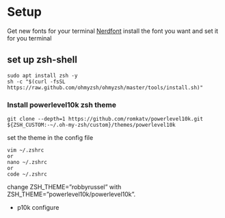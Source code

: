 # Setup

Get new fonts for your terminal [Nerdfont](https://www.nerdfonts.com/font-downloads)
install the font you want and set it for you terminal


## set up zsh-shell
```
sudo apt install zsh -y
sh -c "$(curl -fsSL https://raw.github.com/ohmyzsh/ohmyzsh/master/tools/install.sh)"
```

### Install powerlevel10k zsh theme
```
git clone --depth=1 https://github.com/romkatv/powerlevel10k.git ${ZSH_CUSTOM:-~/.oh-my-zsh/custom}/themes/powerlevel10k
```
set the theme in the config file
```
vim ~/.zshrc
or
nano ~/.zshrc
or
code ~/.zshrc
```
change ZSH_THEME=”robbyrussel” with ZSH_THEME=”powerlevel10k/powerlevel10k”. 



* p10k configure

